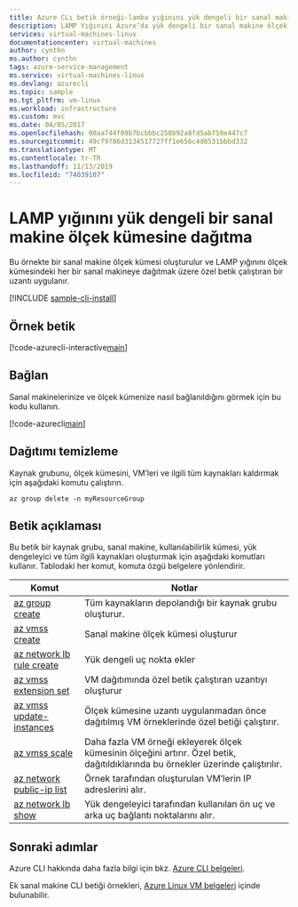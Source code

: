 ```yaml
---
title: Azure CLı betik örneği-lamba yığınını yük dengeli bir sanal makine ölçek kümesinde dağıtma
description: LAMP Yığınını Azure’da yük dengeli bir sanal makine ölçek kümesine dağıtmak için özel bir betik uzantısı kullanın.
services: virtual-machines-linux
documentationcenter: virtual-machines
author: cynthn
ms.author: cynthn
tags: azure-service-management
ms.service: virtual-machines-linux
ms.devlang: azurecli
ms.topic: sample
ms.tgt_pltfrm: vm-linux
ms.workload: infrastructure
ms.custom: mvc
ms.date: 04/05/2017
ms.openlocfilehash: 00aa744f09b7bcbbbc258b92a8fd5ab750e447c7
ms.sourcegitcommit: 49cf9786d3134517727ff1e656c4d8531bbbd332
ms.translationtype: MT
ms.contentlocale: tr-TR
ms.lasthandoff: 11/13/2019
ms.locfileid: "74039107"
---
```

# <a name="deploy-the-lamp-stack-in-a-load-balanced-virtual-machine-scale-set"></a>LAMP yığınını yük dengeli bir sanal makine ölçek kümesine dağıtma

Bu örnekte bir sanal makine ölçek kümesi oluşturulur ve LAMP yığınını ölçek kümesindeki her bir sanal makineye dağıtmak üzere özel betik çalıştıran bir uzantı uygulanır.

[!INCLUDE [sample-cli-install](../../../includes/sample-cli-install.md)]

## <a name="sample-script"></a>Örnek betik

[!code-azurecli-interactive[main](../../../cli_scripts/virtual-machine/create-scaleset-php-ansible/build-stack.sh "Create virtual machine scale set with LAMP stack")]

## <a name="connect"></a>Bağlan

Sanal makinelerinize ve ölçek kümenize nasıl bağlanıldığını görmek için bu kodu kullanın.

[!code-azurecli[main](../../../cli_scripts/virtual-machine/create-scaleset-php-ansible/how-to-access.sh "Access the virtual machine scale set")]

## <a name="clean-up-deployment"></a>Dağıtımı temizleme 

Kaynak grubunu, ölçek kümesini, VM’leri ve ilgili tüm kaynakları kaldırmak için aşağıdaki komutu çalıştırın.

```azurecli-interactive 
az group delete -n myResourceGroup
```

## <a name="script-explanation"></a>Betik açıklaması

Bu betik bir kaynak grubu, sanal makine, kullanılabilirlik kümesi, yük dengeleyici ve tüm ilgili kaynakları oluşturmak için aşağıdaki komutları kullanır. Tablodaki her komut, komuta özgü belgelere yönlendirir.

| Komut | Notlar |
|---|---|
| [az group create](https://docs.microsoft.com/cli/azure/group) | Tüm kaynakların depolandığı bir kaynak grubu oluşturur. |
| [az vmss create](https://docs.microsoft.com/cli/azure/vmss) | Sanal makine ölçek kümesi oluşturur |
| [az network lb rule create](https://docs.microsoft.com/cli/azure/network/lb/rule) | Yük dengeli uç nokta ekler |
| [az vmss extension set](https://docs.microsoft.com/cli/azure/vmss/extension) | VM dağıtımında özel betik çalıştıran uzantıyı oluşturur |
| [az vmss update-instances](https://docs.microsoft.com/cli/azure/vmss) | Ölçek kümesine uzantı uygulanmadan önce dağıtılmış VM örneklerinde özel betiği çalıştırır. |
| [az vmss scale](https://docs.microsoft.com/cli/azure/vmss) | Daha fazla VM örneği ekleyerek ölçek kümesinin ölçeğini artırır. Özel betik, dağıtıldıklarında bu örnekler üzerinde çalıştırılır. |
| [az network public-ip list](https://docs.microsoft.com/cli/azure/network/public-ip) | Örnek tarafından oluşturulan VM’lerin IP adreslerini alır. |
| [az network lb show](https://docs.microsoft.com/cli/azure/network/lb) | Yük dengeleyici tarafından kullanılan ön uç ve arka uç bağlantı noktalarını alır. |

## <a name="next-steps"></a>Sonraki adımlar

Azure CLI hakkında daha fazla bilgi için bkz. [Azure CLI belgeleri](https://docs.microsoft.com/cli/azure).

Ek sanal makine CLI betiği örnekleri, [Azure Linux VM belgeleri](../linux/cli-samples.md?toc=%2fazure%2fvirtual-machines%2flinux%2ftoc.json) içinde bulunabilir.
